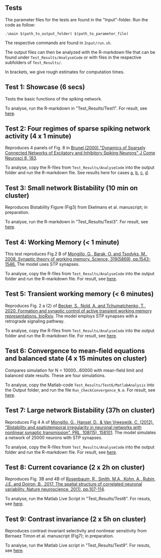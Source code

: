 ## Tests 

The parameter files for the tests are found in the "Input"-folder. Run the code as follow:
```
.\main $(path_to_output_folder) $(path_to_parameter_file) 
```
The respective commands are found in ```Input/run.sh```.

The output files can then be analyzed with the R-markdown file that can be found under  ```Test_Results/AnalyseCode``` or with files in the respective subfolders of ```Test_Results/```.

In brackets, we give rough estimates for computation times.

## Test 1: Showcase (6 secs)
Tests the basic functions of the spiking network.

To analyse, run the R-markdown in "Test_Results/Test1". For result, see [here](Test_Results/Test1/Test1Markdown.pdf).

## Test 2: Four regimes of sparse spiking network activity (4 x 1 minute)

Reproduces 4 panels of Fig. 8 in [Brunel (2000) "Dynamics of Sparsely Connected Networks of Excitatory and Inhibitory Spiking Neurons" J Comp Neurosci 8, 183](https://link.springer.com/article/10.1023/A:1008925309027).

To analyse, copy the R-files from ```Test_Results/AnalyseCode``` into the output folder and run the R-markdown file. See results here for cases [a](Test_Results/Test2/Test2A_AnalyseData.pdf), [b](Test_Results/Test2/Test2B_AnalyseData.pdf), [c](Test_Results/Test2/Test2C_AnalyseData.pdf), [d](Test_Results/Test2/Test2D_AnalyseData.pdf).

## Test 3: Small network Bistability (10 min on cluster)
Reproduces Bistability Figure (Fig3) from Ekelmans et al. manuscript; in preparation.

To analyse, run the R-markdown in "Test_Results/Test3". For result, see [here](Test_Results/Test3/Test3Markdown.pdf).

## Test 4: Working Memory (< 1 minute)

This test reproduces Fig.2 B of [Mongillo, G., Barak, O. and Tsodyks, M., 2008. Synaptic theory of working memory. Science, 319(5869), pp.1543-1546.](https://science.sciencemag.org/content/319/5869/1543) The model uses STP synapses.

To analyse, copy the R-files from ```Test_Results/AnalyseCode``` into the output folder and run the R-markdown file. For result, see [here](Test_Results/Test4/Test4_AnalyseData.pdf).


## Test 5: Transient working memory (< 6 minutes)

Reproduces Fig. 2 a (2) of [Becker, S., Nold, A. and Tchumatchenko, T., 2020. Formation and synaptic control of active transient working memory representations. bioRxiv]( https://doi.org/10.1101/2020.08.30.273995). The model employs STP synapses with a retrograde signaling pathway.

To analyse, copy the R-files from ```Test_Results/AnalyseCode``` into the output folder and run the R-markdown file. For result, see [here](Test_Results/Test5/Test5_AnalyseData.pdf).

## Test 6: Convergence to mean-field equations and balanced state (4 x 15 minutes on cluster)

Compares simulation for N = 10000...60000 with mean-field limit and balanced state results. These are four simulations.

To analyse, copy the Matlab-code ```Test_Results/Test6/MatlabAnalysis``` into the Output folder, and run the file ```Run_CheckConvergence_N.m```. For result, see [here](Test_Results/Test6/N_convergence.pdf).

## Test 7: Large network Bistability (37h on cluster)

Reproduces Fig 4 A of [Mongillo, G., Hansel, D., & Van Vreeswijk, C. (2012). "Bistability and spatiotemporal irregularity in neuronal networks with nonlinear synaptic transmission". PRL, 108(15), 158101](https://journals.aps.org/prl/abstract/10.1103/PhysRevLett.108.158101). The model simulates a network of 25000 neurons with STP synapses.

To analyse, copy the R-files from ```Test_Results/AnalyseCode``` into the output folder and run the R-markdown file. For result, see [here](Test_Results/Test7/AnalyseData.pdf).


## Test 8: Current covariance (2 x 2h on cluster)

Reproduces Fig. 3B and 4B of [Rosenbaum, R., Smith, M.A., Kohn, A., Rubin, J.E. and Doiron, B., 2017. The spatial structure of correlated neuronal variability. Nature neuroscience, 20(1), pp.107-114](https://www.nature.com/neuro/journal/v20/n1/abs/nn.4433.html).

To analyse, run the Matlab Live Script in "Test_Results/Test8". For resuts, see [here](Test_Results/Test8/Test8.pdf).

## Test 9: Contrast invariance (2 x 5h on cluster)

Reproduces contrast invariant selectivity and nonlinear sensitivity from Bernaez Timon et al. manuscript (Fig7); in preparation.

To analyse, run the Matlab Live script in "Test_Results/Test9". For resuts, see [here](Test_Results/Test9/Test9.pdf).
